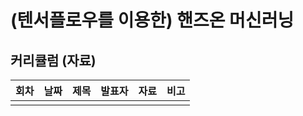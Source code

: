 # (텐서플로우를 이용한) 핸즈온 머신러닝

## 커리큘럼 (자료)
|회차| 날짜 |제목 | 발표자  | 자료 | 비고 | 
|---|---|---|---|---|---| 
| |  | |   | | |
